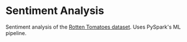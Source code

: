 # Sentiment Analysis

Sentiment analysis of the [Rotten Tomatoes dataset](https://www.kaggle.com/c/sentiment-analysis-on-movie-reviews). Uses 
PySpark's ML pipeline.
